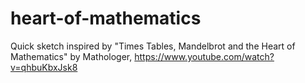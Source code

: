 # heart-of-mathematics
Quick sketch inspired by "Times Tables, Mandelbrot and the Heart of Mathematics" by Mathologer, https://www.youtube.com/watch?v=qhbuKbxJsk8
